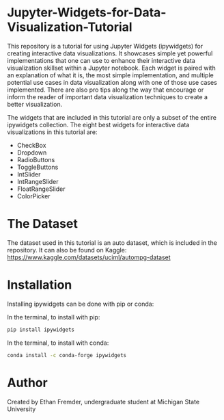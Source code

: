 # Jupyter-Widgets-for-Data-Visualization-Tutorial

This repository is a tutorial for using Jupyter Widgets (ipywidgets) for creating interactive data visualizations. It showcases simple yet powerful implementations that one can use to enhance their interactive data visualization skillset within a Jupyter notebook. Each widget is paired with an explanation of what it is, the most simple implementation, and multiple potential use cases in data visualization along with one of those use cases implemented. There are also pro tips along the way that encourage or inform the reader of important data visualization techniques to create a better visualization. 

The widgets that are included in this tutorial are only a subset of the entire ipywidgets collection. The eight best widgets for interactive data visualizations in this tutorial are:

- CheckBox
- Dropdown
- RadioButtons
- ToggleButtons
- IntSlider
- IntRangeSlider
- FloatRangeSlider
- ColorPicker

# The Dataset

The dataset used in this tutorial is an auto dataset, which is included in the repository. It can also be found on Kaggle:
https://www.kaggle.com/datasets/uciml/autompg-dataset

# Installation

Installing ipywidgets can be done with pip or conda:

In the terminal, to install with pip:
```bash
pip install ipywidgets
```

In the terminal, to install with conda:
```bash
conda install -c conda-forge ipywidgets
```


# Author
Created by Ethan Fremder, undergraduate student at Michigan State University

